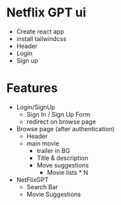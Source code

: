 # Netflix GPT ui

- Create react app
- install tailwindcss
- Header
- Login
- Sign up

# Features

- Login/SignUp
  - Sign In / Sign Up Form
  - redirect on browse page
- Browse page (after authentication)
  - Header
  - main movie
    - trailer in BG
    - Title & description
    - Move suggestions
      - Movie lists * N
- NetFlixGPT
  - Search Bar
  - Movie Suggestions